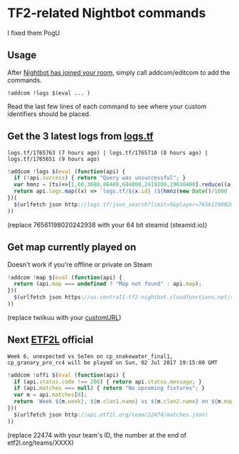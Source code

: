 # TF2-related Nightbot commands

I fixed them PogU

## Usage

After [Nightbot has joined your room](https://beta.nightbot.tv/), simply call addcom/editcom to add the commands.

```
!addcom !logs $(eval ... )
```

Read the last few lines of each command to see where your custom identifiers should be placed.


## Get the 3 latest logs from [logs.tf](http://logs.tf/about#json)
`logs.tf/1765763 (7 hours ago) | logs.tf/1765710 (8 hours ago) | logs.tf/1765651 (9 hours ago)`
```javascript
!addcom !logs $(eval (function(api) {
  if (!api.success) { return "Query was unsuccessful"; }
  var hmnz = (ts)=>[1,60,3600,86400,604800,2419200,29030400].reduce((a,x,i)=>ts<x?a:`${ts/x|0} ${["second","minute","hour","day","week","month","year"][i]}${(ts/x|0)>1?"s":""}`,"less than a second");
  return api.logs.map((x) => `logs.tf/${x.id} (${hmnz(new Date()/1000 - x.date)} ago)`).join(" | ");
})(
  $(urlfetch json http://logs.tf/json_search?limit=5&player=76561198020242938)
))
```
(replace 76561198020242938 with your 64 bit steamid (steamid.io))


## Get map currently played on
Doesn't work if you're offline or private on Steam

```javascript
!addcom !map $(eval (function(api) {
  return (api.map === undefined ? "Map not found" : api.map);
})(
  $(urlfetch json https://us-central1-tf2-nightbot.cloudfunctions.net/ssq?host=$(steam twiikuu "{{gameServer}}"))
))
```
(replace twiikuu with your [customURL](https://steamid.io))


## Next [ETF2L](http://api.etf2l.org/#Team) official
`Week 6, unexpected vs Se7en on cp_snakewater_final1, cp_granary_pro_rc4 will be played on Sun, 02 Jul 2017 19:15:00 GMT`
```javascript
!addcom !offi $(eval (function(api) {
  if (api.status.code !== 200) { return api.status.message; }
  if (api.matches === null) { return "No upcoming fixtures"; }
  var m = api.matches[0];
  return `Week ${m.week}, ${m.clan1.name} vs ${m.clan2.name} on ${m.maps.join(', ')} will be played on ${new Date(m.time * 1000).toGMTString()}`;
})(
  $(urlfetch json http://api.etf2l.org/team/22474/matches.json)
))
```
(replace 22474 with your team's ID, the number at the end of etf2l.org/teams/XXXX)

